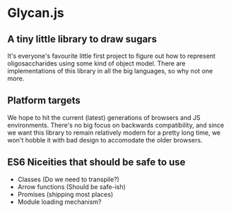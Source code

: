 # Glycan.js

## A tiny little library to draw sugars

It's everyone's favourite little first project to figure out how to
represent oligosaccharides using some kind of object model. There are
implementations of this library in all the big languages, so why not
one more.

## Platform targets

We hope to hit the current (latest) generations of browsers and JS environments.
There's no big focus on backwards compatibility, and since we want this library
to remain relatively modern for a pretty long time, we won't hobble it with bad
design to accomodate the older browsers.

## ES6 Niceities that should be safe to use

* Classes (Do we need to transpile?)
* Arrow functions (Should be safe-ish)
* Promises (shipping most places)
* Module loading mechanism?